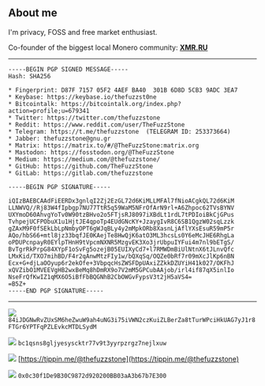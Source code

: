 ## About me

I'm privacy, FOSS and free market enthusiast. 

Co-founder of the biggest local Monero community: [**XMR.RU**](https://xmr.ru/)

---

```
-----BEGIN PGP SIGNED MESSAGE-----
Hash: SHA256

* Fingerprint: D87F 7157 05F2 4AEF BA40  301B 6D8D 5CB3 9ADC 3EA7
* Keybase: https://keybase.io/thefuzzst0ne
* Bitcointalk: https://bitcointalk.org/index.php?action=profile;u=679341
* Twitter: https://twitter.com/thefuzzstone
* Reddit: https://www.reddit.com/user/TheFuzzStone
* Telegram: https://t.me/thefuzzstone  (TELEGRAM ID: 253373664)
* Jabber: thefuzzstone@gnu.gr
* Matrix: https://matrix.to/#/@TheFuzzStone:matrix.org
* Mastodon: https://fosstodon.org/@TheFuzzStone
* Medium: https://medium.com/@thefuzzstone/
* GitHub: https://github.com/TheFuzzStone
* GitLab: https://gitlab.com/thefuzzstone

-----BEGIN PGP SIGNATURE-----

iQIzBAEBCAAdFiEERDx3gnlqI2Zj2EzGL72d6KiMLLMFAl7fNioACgkQL72d6KiM
LLNWVQ//Rj83W4fIpbgp7NU77TtR5q59WaM5NFrOfArN9rl+A6Zhpoc62TVsBYNV
UXYmoD60AhvgYoTv0W90tzBHvo2o5FTjsRJ8097iXBdLt1rdL7tPDIoiBkCjGPus
TvhpejUCFPObuX1u1HjtJE4qpoTp4EUdGNcKY+JzaygIvR8C6SB1QgzW02sqLzzk
gZAxM9F0fSEkLbLpNmbyOPT6gWJqBLy4y2mMpkORb8XasnLjAflYXsEsuR59mP5r
AQo/hbS66+mtl8jz33bqfJE0KAejTe8HwQjK6atO3ML3hcsLs0Y6eMcJHE6RhgLa
oPDUPcnpayR0EYlpTHnH9tVpcmNXNR5MzgvEK3Xo3jrUbpuIYFui4m7nl9bETgS/
BvTgrRkPrpG84XYpF1oSvFg5ozejB05EUIXyCd7+l7RMWDmBiUlNtnX6tJLnvQfc
LMxKid/TXO7mihBD/F4r2qAnwMtzFIy1w/bQXqSq/OQZe0bRf7r09mXcJlKp6nBN
Ecx+G+djLaOOyup6r2ekOfe+3VbpqcHsZWSFDpUAxiZZkkDZUYiH41k027/OKFhJ
xQVZibO1MVEEVgHB2wxBeMq8hDmRX9o7V2mM5GPCubAAjob/irl4if87qX5inlIo
NseFrQfKwIZ1qMX6O5iBfFbBQGNhB2CbOWGvFypsV3t2jH5aVS4=
=B5Z+
-----END PGP SIGNATURE-----

```


---


![](https://static.coinpaprika.com/storage/cdn/currency_images/112389.png)
`84iJDGNwRvZUxSM6heZwuW9ah4uNG3i75iVWN2czKuiZLBerZa8tTurWPciHkUAG7yJ1r8FTGr6YPTFqPZLEvkcMTDLSydM`

![](https://i.imgur.com/7i54Hnr.png)
`bc1qsns8gljyesyscktr77v9t3yyrpzrgz7nejlxuw`

![](https://i.imgur.com/h2Tuewd.png) [https://tippin.me/@thefuzzstone](https://tippin.me/@thefuzzstone)

![](https://i.imgur.com/6tP3cz3.png)
`0x0c30f1De9B30C9872d920200BB03aA3b67b7E300`
